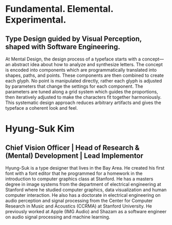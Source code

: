# Fundamental. Elemental. Experimental.

## Type Design guided by Visual Perception, shaped with Software Engineering.

At Mental Design, the design process of a typeface starts with a concept—an abstract idea about how to analyze and synthesize letters. The concept is encoded into components which are programmatically translated into shapes, paths, and points. These components are then combined to create each glyph. No point is manipulated directly, rather each glyph is adjusted by parameters that change the settings for each component. The parameters are tuned along a grid system which guides the proportions, then iteratively adjusted to make the characters fit together harmoniously. This systematic design approach reduces arbitrary artifacts and gives the typeface a coherent look and feel.

# Hyung-Suk Kim

## Chief Vision Officer | Head of Research & (Mental) Development | Lead Implementor

Hyung-Suk is a type designer that lives in the Bay Area. He created his first font with a font editor that he programmed for a homework in the introduction to computer graphics class at Stanford. He has a masters degree in image systems from the department of electrical engineering at Stanford where he studied computer graphics, data visualization and human computer interaction. He also has a doctorate in electrical engineering on audio perception and signal processing from the Center for Computer Research in Music and Acoustics (CCRMA) at Stanford University. He previously worked at Apple (IMG Audio) and Shazam as a software engineer on audio signal processing and machine learning.

<!-- If the job title piqued your interest (and you found this file), yes, this is currently a one person operation so I did everything - type design, web design, writing the drawing library, the rendering pipeline and programming all components of the webpage. Vertical integration in its purest form. But I am not a do-it-all tyrant, or at least I don't think I am. If you want to collaborate, contact me at type@mentallydesigned.com. Many friends and previous colleagues say that I am nice, and my cat agrees. ;-) -->